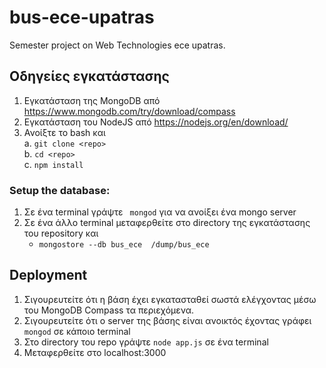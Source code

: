 # bus-ece-upatras
Semester project on Web Technologies ece upatras.  
  
## Οδηγείες εγκατάστασης  
1)	Εγκατάσταση της MongoDB από https://www.mongodb.com/try/download/compass  
2)	Εγκατάσταση του NodeJS από https://nodejs.org/en/download/  
3)	Ανοίξτε το bash και  
a.	`git clone <repo>`     
b.	`cd <repo>`      
c.	`npm install`    


### Setup the database:   
1)	Σε ένα terminal γράψτε  ` mongod` για να ανοίξει ένα mongo server    
2)	Σε ένα άλλο terminal μεταφερθείτε στο directory της εγκατάστασης του repository και  
    -	`mongostore --db bus_ece  /dump/bus_ece`    
  

## Deployment   
1)	Σιγουρευτείτε ότι η βάση έχει εγκατασταθεί σωστά ελέγχοντας μέσω του MongoDB Compass τα περιεχόμενα.  
2)	Σιγουρευτείτε ότι ο server της βάσης είναι ανοικτός έχοντας γράφει `mongod` σε κάποιο terminal   
3)	Στο directory του repo γράψτε `node app.js`  σε ένα terminal    
4)	Μεταφερθείτε στο localhost:3000  

